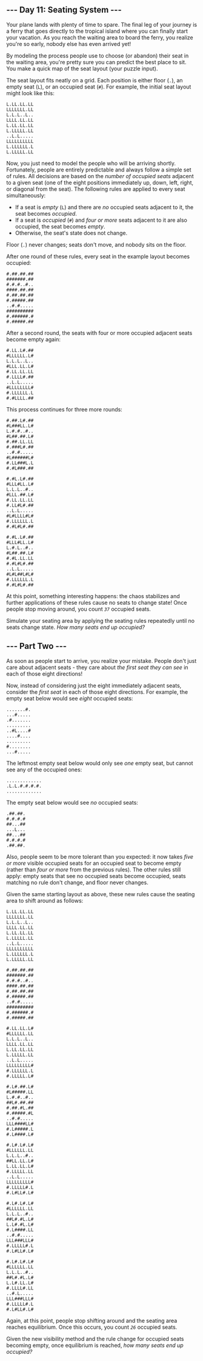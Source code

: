 <h2>--- Day 11: Seating System ---</h2><p>Your plane lands with plenty of time to spare. The final leg of your journey is a ferry that goes directly to the tropical island where you can finally start your vacation. As you reach the waiting area to board the ferry, you realize you&apos;re so early, nobody else has even arrived yet!</p>
<p>By modeling the process people use to choose (or abandon) their seat in the waiting area, you&apos;re pretty sure you can predict the best place to sit. You make a quick map of the seat layout (your puzzle input).</p>
<p>The seat layout fits neatly on a grid. Each position is either floor (<code>.</code>), an empty seat (<code>L</code>), or an occupied seat (<code>#</code>). For example, the initial seat layout might look like this:</p>
<pre><code>L.LL.LL.LL
LLLLLLL.LL
L.L.L..L..
LLLL.LL.LL
L.LL.LL.LL
L.LLLLL.LL
..L.L.....
LLLLLLLLLL
L.LLLLLL.L
L.LLLLL.LL
</code></pre>
<p>Now, you just need to model the people who will be arriving shortly. Fortunately, people are entirely predictable and always follow a simple set of rules. All decisions are based on the <em>number of occupied seats</em> adjacent to a given seat (one of the eight positions immediately up, down, left, right, or diagonal from the seat). The following rules are applied to every seat simultaneously:</p>
<ul>
<li>If a seat is <em>empty</em> (<code>L</code>) and there are <em>no</em> occupied seats adjacent to it, the seat becomes <em>occupied</em>.</li>
<li>If a seat is <em>occupied</em> (<code>#</code>) and <em>four or more</em> seats adjacent to it are also occupied, the seat becomes <em>empty</em>.</li>
<li>Otherwise, the seat&apos;s state does not change.</li>
</ul>
<p><span title="Floor... floor never changes.">Floor (<code>.</code>) never changes</span>; seats don&apos;t move, and nobody sits on the floor.</p>
<p>After one round of these rules, every seat in the example layout becomes occupied:</p>
<pre><code>#.##.##.##
#######.##
#.#.#..#..
####.##.##
#.##.##.##
#.#####.##
..#.#.....
##########
#.######.#
#.#####.##
</code></pre>
<p>After a second round, the seats with four or more occupied adjacent seats become empty again:</p>
<pre><code>#.LL.L#.##
#LLLLLL.L#
L.L.L..L..
#LLL.LL.L#
#.LL.LL.LL
#.LLLL#.##
..L.L.....
#LLLLLLLL#
#.LLLLLL.L
#.#LLLL.##
</code></pre>
<p>This process continues for three more rounds:</p>
<pre><code>#.##.L#.##
#L###LL.L#
L.#.#..#..
#L##.##.L#
#.##.LL.LL
#.###L#.##
..#.#.....
#L######L#
#.LL###L.L
#.#L###.##
</code></pre>
<pre><code>#.#L.L#.##
#LLL#LL.L#
L.L.L..#..
#LLL.##.L#
#.LL.LL.LL
#.LL#L#.##
..L.L.....
#L#LLLL#L#
#.LLLLLL.L
#.#L#L#.##
</code></pre>
<pre><code>#.#L.L#.##
#LLL#LL.L#
L.#.L..#..
#L##.##.L#
#.#L.LL.LL
#.#L#L#.##
..L.L.....
#L#L##L#L#
#.LLLLLL.L
#.#L#L#.##
</code></pre>
<p>At this point, something interesting happens: the chaos stabilizes and further applications of these rules cause no seats to change state! Once people stop moving around, you count <em><code>37</code></em> occupied seats.</p>
<p>Simulate your seating area by applying the seating rules repeatedly until no seats change state. <em>How many seats end up occupied?</em></p>

<h2 id="part2">--- Part Two ---</h2><p>As soon as people start to arrive, you realize your mistake. People don&apos;t just care about adjacent seats - they care about <em>the first seat they can see</em> in each of those eight directions!</p>
<p>Now, instead of considering just the eight immediately adjacent seats, consider the <em>first seat</em> in each of those eight directions. For example, the empty seat below would see <em>eight</em> occupied seats:</p>
<pre><code>.......#.
...#.....
.#.......
.........
..#L....#
....#....
.........
#........
...#.....
</code></pre>
<p>The leftmost empty seat below would only see <em>one</em> empty seat, but cannot see any of the occupied ones:</p>
<pre><code>.............
.L.L.#.#.#.#.
.............
</code></pre>
<p>The empty seat below would see <em>no</em> occupied seats:</p>
<pre><code>.##.##.
#.#.#.#
##...##
...L...
##...##
#.#.#.#
.##.##.
</code></pre>
<p>Also, people seem to be more tolerant than you expected: it now takes <em>five or more</em> visible occupied seats for an occupied seat to become empty (rather than <em>four or more</em> from the previous rules). The other rules still apply: empty seats that see no occupied seats become occupied, seats matching no rule don&apos;t change, and floor never changes.</p>
<p>Given the same starting layout as above, these new rules cause the seating area to shift around as follows:</p>
<pre><code>L.LL.LL.LL
LLLLLLL.LL
L.L.L..L..
LLLL.LL.LL
L.LL.LL.LL
L.LLLLL.LL
..L.L.....
LLLLLLLLLL
L.LLLLLL.L
L.LLLLL.LL
</code></pre>
<pre><code>#.##.##.##
#######.##
#.#.#..#..
####.##.##
#.##.##.##
#.#####.##
..#.#.....
##########
#.######.#
#.#####.##
</code></pre>
<pre><code>#.LL.LL.L#
#LLLLLL.LL
L.L.L..L..
LLLL.LL.LL
L.LL.LL.LL
L.LLLLL.LL
..L.L.....
LLLLLLLLL#
#.LLLLLL.L
#.LLLLL.L#
</code></pre>
<pre><code>#.L#.##.L#
#L#####.LL
L.#.#..#..
##L#.##.##
#.##.#L.##
#.#####.#L
..#.#.....
LLL####LL#
#.L#####.L
#.L####.L#
</code></pre>
<pre><code>#.L#.L#.L#
#LLLLLL.LL
L.L.L..#..
##LL.LL.L#
L.LL.LL.L#
#.LLLLL.LL
..L.L.....
LLLLLLLLL#
#.LLLLL#.L
#.L#LL#.L#
</code></pre>
<pre><code>#.L#.L#.L#
#LLLLLL.LL
L.L.L..#..
##L#.#L.L#
L.L#.#L.L#
#.L####.LL
..#.#.....
LLL###LLL#
#.LLLLL#.L
#.L#LL#.L#
</code></pre>
<pre><code>#.L#.L#.L#
#LLLLLL.LL
L.L.L..#..
##L#.#L.L#
L.L#.LL.L#
#.LLLL#.LL
..#.L.....
LLL###LLL#
#.LLLLL#.L
#.L#LL#.L#
</code></pre>
<p>Again, at this point, people stop shifting around and the seating area reaches equilibrium. Once this occurs, you count <em><code>26</code></em> occupied seats.</p>
<p>Given the new visibility method and the rule change for occupied seats becoming empty, once equilibrium is reached, <em>how many seats end up occupied?</em></p>
